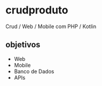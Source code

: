# crudproduto
Crud / Web / Mobile com PHP / Kotlin

## objetivos
- Web
- Mobile
- Banco de Dados
- APIs
